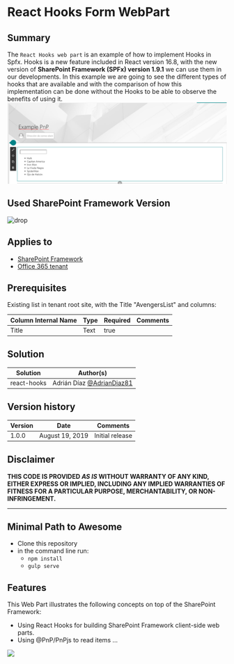 # React Hooks Form WebPart

## Summary
The `React Hooks web part` is an example of how to implement Hooks in Spfx. 
Hooks is a new feature included in React version 16.8, with the new version of **SharePoint Framework (SPFx) version 1.9.1**  we can use them in our developments. In this example we are going to see the different types of hooks that are available and with the comparison of how this implementation can be done without the Hooks to be able to observe the benefits of using it.
![Brithdays Web Part](./assets/webpart.PNG)


## Used SharePoint Framework Version 
![drop](https://img.shields.io/badge/version-1.9.1-green.svg)

## Applies to

* [SharePoint Framework](https://docs.microsoft.com/sharepoint/dev/spfx/sharepoint-framework-overview)
* [Office 365 tenant](https://docs.microsoft.com/sharepoint/dev/spfx/set-up-your-development-environment)

## Prerequisites
Existing list in tenant root site, with the Title "AvengersList"  and columns:

Column Internal Name|Type|Required|Comments
--------------------|----|--------|----------
Title| Text| true


## Solution

Solution|Author(s)
--------|---------
react-hooks|Adrián Díaz [@AdrianDiaz81](https://www.twitter.com/adriandiaz81)

## Version history

Version|Date|Comments
-------|----|--------
1.0.0|August 19, 2019|Initial release


## Disclaimer
**THIS CODE IS PROVIDED *AS IS* WITHOUT WARRANTY OF ANY KIND, EITHER EXPRESS OR IMPLIED, INCLUDING ANY IMPLIED WARRANTIES OF FITNESS FOR A PARTICULAR PURPOSE, MERCHANTABILITY, OR NON-INFRINGEMENT.**

---

## Minimal Path to Awesome

- Clone this repository
- in the command line run:
  - `npm install`
  - `gulp serve`

## Features

This Web Part illustrates the following concepts on top of the SharePoint Framework:

- Using React Hooks for building SharePoint Framework client-side web parts.
- Using @PnP/PnPjs to read items ...

<img src="https://telemetry.sharepointpnp.com/sp-dev-fx-webparts/samples/react-hooks" />